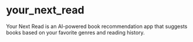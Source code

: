 # your_next_read
Your Next Read is an AI-powered book recommendation app that suggests books based on your favorite genres and reading history.
